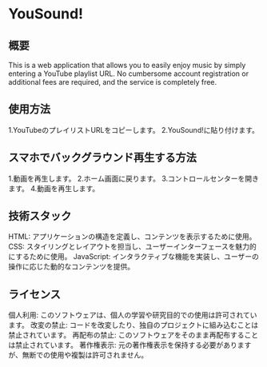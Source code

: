 # YouSound!

## 概要

This is a web application that allows you to easily enjoy music by simply entering a YouTube playlist URL. 
No cumbersome account registration or additional fees are required, and the service is completely free.

## 使用方法

1.YouTubeのプレイリストURLをコピーします。
2.YouSound!に貼り付けます。

## スマホでバックグラウンド再生する方法

1.動画を再生します。
2.ホーム画面に戻ります。
3.コントロールセンターを開きます。
4.動画を再生します。

## 技術スタック

HTML: アプリケーションの構造を定義し、コンテンツを表示するために使用。
CSS: スタイリングとレイアウトを担当し、ユーザーインターフェースを魅力的にするために使用。
JavaScript: インタラクティブな機能を実装し、ユーザーの操作に応じた動的なコンテンツを提供。

## ライセンス

個人利用: このソフトウェアは、個人の学習や研究目的での使用は許可されています。
改変の禁止: コードを改変したり、独自のプロジェクトに組み込むことは禁止されています。
再配布の禁止: このソフトウェアをそのまま再配布することは禁止されています。
著作権表示: 元の著作権表示を保持する必要がありますが、無断での使用や複製は許可されません。

